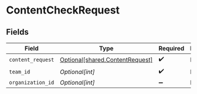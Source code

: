 # ContentCheckRequest


## Fields

| Field                                                                        | Type                                                                         | Required                                                                     | Description                                                                  |
| ---------------------------------------------------------------------------- | ---------------------------------------------------------------------------- | ---------------------------------------------------------------------------- | ---------------------------------------------------------------------------- |
| `content_request`                                                            | [Optional[shared.ContentRequest]](undefined/models/shared/contentrequest.md) | :heavy_check_mark:                                                           | N/A                                                                          |
| `team_id`                                                                    | *Optional[int]*                                                              | :heavy_check_mark:                                                           | N/A                                                                          |
| `organization_id`                                                            | *Optional[int]*                                                              | :heavy_minus_sign:                                                           | N/A                                                                          |